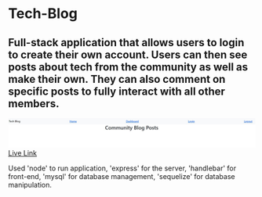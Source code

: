 # Tech-Blog

## Full-stack application that allows users to login to create their own account. Users can then see posts about tech from the community as well as make their own. They can also comment on specific posts to fully interact with all other members.

![Sreenshot](./screenshot.jpg)
[Live Link](https://floating-citadel-14012.herokuapp.com/)

Used 'node' to run application, 'express' for the server, 'handlebar' for front-end, 'mysql' for database management, 'sequelize' for database manipulation.

